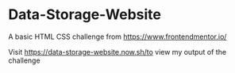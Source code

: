 # Data-Storage-Website

A basic HTML CSS challenge from https://www.frontendmentor.io/

Visit https://data-storage-website.now.sh/to view my output of the challenge
